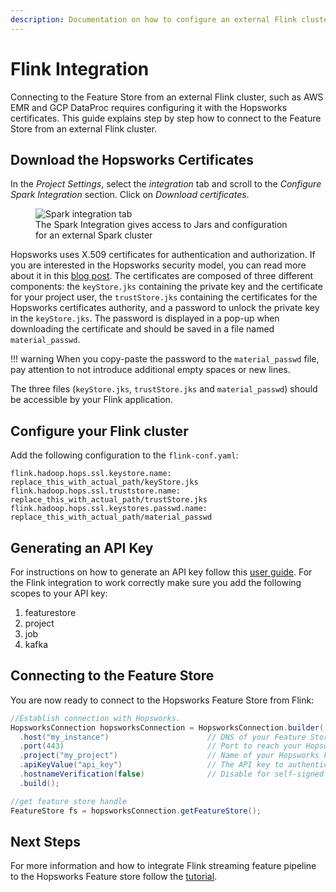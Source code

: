 ```yaml
---
description: Documentation on how to configure an external Flink cluster to write features to the Hopsworks Feature Store
---
```

# Flink Integration

Connecting to the Feature Store from an external Flink cluster, such as AWS EMR and GCP DataProc requires configuring it with the Hopsworks certificates. This guide explains step by step how to connect to the Feature Store from an external Flink cluster.

## Download the Hopsworks Certificates
In the *Project Settings*, select the *integration* tab and scroll to the *Configure Spark Integration* section. Click on *Download certificates*. 

<p align="center">
    <figure>
        <img src="../../../assets/images/guides/integrations/spark_integration.png" alt="Spark integration tab">
        <figcaption>The Spark Integration gives access to Jars and configuration for an external Spark cluster</figcaption>
    </figure>
</p>

Hopsworks uses X.509 certificates for authentication and authorization. If you are interested in the Hopsworks security model, you can read more about it in this [blog post](https://www.hopsworks.ai/post/how-we-secure-your-data-with-hopsworks).
The certificates are composed of three different components: the `keyStore.jks` containing the private key and the certificate for your project user, the `trustStore.jks` containing the certificates for the Hopsworks certificates authority, and a password to unlock the private key in the `keyStore.jks`. The password is displayed in a pop-up when downloading the certificate and should be saved in a file named `material_passwd`.

!!! warning
    When you copy-paste the password to the `material_passwd` file, pay attention to not introduce additional empty spaces or new lines.

The three files (`keyStore.jks`, `trustStore.jks` and `material_passwd`) should be accessible by your Flink application.

## Configure your Flink cluster

Add the following configuration to the `flink-conf.yaml`:

```
flink.hadoop.hops.ssl.keystore.name: replace_this_with_actual_path/keyStore.jks
flink.hadoop.hops.ssl.truststore.name: replace_this_with_actual_path/trustStore.jks
flink.hadoop.hops.ssl.keystores.passwd.name: replace_this_with_actual_path/material_passwd
```

## Generating an API Key

For instructions on how to generate an API key follow this [user guide](../projects/api_key/create_api_key.md). For the Flink integration to work correctly make sure you add the following scopes to your API key:

  1. featurestore
  2. project
  3. job
  4. kafka

## Connecting to the Feature Store

You are now ready to connect to the Hopsworks Feature Store from Flink:

```Java
//Establish connection with Hopsworks.
HopsworksConnection hopsworksConnection = HopsworksConnection.builder()
  .host("my_instance")                      // DNS of your Feature Store instance
  .port(443)                                // Port to reach your Hopsworks instance, defaults to 443
  .project("my_project")                    // Name of your Hopsworks Feature Store project 
  .apiKeyValue("api_key")                   // The API key to authenticate with the feature store
  .hostnameVerification(false)              // Disable for self-signed certificates
  .build();

//get feature store handle
FeatureStore fs = hopsworksConnection.getFeatureStore();
```

## Next Steps

For more information and how to integrate Flink streaming feature pipeline to the Hopsworks Feature store follow the [tutorial](https://github.com/logicalclocks/hopsworks-tutorials/tree/master/integrations/java/flink).